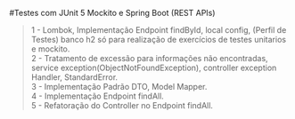 #Testes com JUnit 5 Mockito e Spring Boot (REST APIs)


> 1 - Lombok, Implementação Endpoint findById, local config, (Perfil de Testes) banco h2 só para realização de exercícios de testes unitarios e mockito. <br />
> 2 - Tratamento de excessão para informações não encontradas, service exception(ObjectNotFoundException), controller exception Handler, StandardError. <br />
> 3 - Implementação Padrão DTO, Model Mapper. <br />
> 4 - Implementação Endpoint findAll. <br />
> 5 - Refatoração do Controller no Endpoint findAll. <br />

